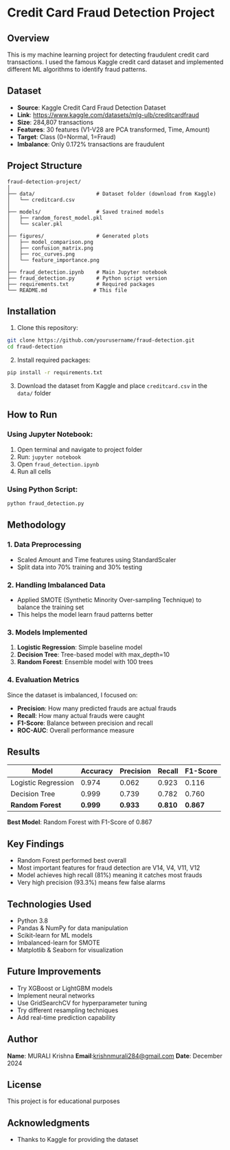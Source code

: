 # Credit Card Fraud Detection Project

## Overview
This is my machine learning project for detecting fraudulent credit card transactions. I used the famous Kaggle credit card dataset and implemented different ML algorithms to identify fraud patterns.

## Dataset
- **Source**: Kaggle Credit Card Fraud Detection Dataset
- **Link**: https://www.kaggle.com/datasets/mlg-ulb/creditcardfraud
- **Size**: 284,807 transactions
- **Features**: 30 features (V1-V28 are PCA transformed, Time, Amount)
- **Target**: Class (0=Normal, 1=Fraud)
- **Imbalance**: Only 0.172% transactions are fraudulent

## Project Structure
```
fraud-detection-project/
│
├── data/                    # Dataset folder (download from Kaggle)
│   └── creditcard.csv
│
├── models/                  # Saved trained models
│   ├── random_forest_model.pkl
│   └── scaler.pkl
│
├── figures/                 # Generated plots
│   ├── model_comparison.png
│   ├── confusion_matrix.png
│   ├── roc_curves.png
│   └── feature_importance.png
│
├── fraud_detection.ipynb    # Main Jupyter notebook
├── fraud_detection.py       # Python script version
├── requirements.txt         # Required packages
└── README.md               # This file
```

## Installation

1. Clone this repository:
```bash
git clone https://github.com/yourusername/fraud-detection.git
cd fraud-detection
```

2. Install required packages:
```bash
pip install -r requirements.txt
```

3. Download the dataset from Kaggle and place `creditcard.csv` in the `data/` folder

## How to Run

### Using Jupyter Notebook:
1. Open terminal and navigate to project folder
2. Run: `jupyter notebook`
3. Open `fraud_detection.ipynb`
4. Run all cells

### Using Python Script:
```bash
python fraud_detection.py
```

## Methodology

### 1. Data Preprocessing
- Scaled Amount and Time features using StandardScaler
- Split data into 70% training and 30% testing

### 2. Handling Imbalanced Data
- Applied SMOTE (Synthetic Minority Over-sampling Technique) to balance the training set
- This helps the model learn fraud patterns better

### 3. Models Implemented
1. **Logistic Regression**: Simple baseline model
2. **Decision Tree**: Tree-based model with max_depth=10
3. **Random Forest**: Ensemble model with 100 trees

### 4. Evaluation Metrics
Since the dataset is imbalanced, I focused on:
- **Precision**: How many predicted frauds are actual frauds
- **Recall**: How many actual frauds were caught
- **F1-Score**: Balance between precision and recall
- **ROC-AUC**: Overall performance measure

## Results

| Model | Accuracy | Precision | Recall | F1-Score |
|-------|----------|-----------|--------|----------|
| Logistic Regression | 0.974 | 0.062 | 0.923 | 0.116 |
| Decision Tree | 0.999 | 0.739 | 0.782 | 0.760 |
| **Random Forest** | **0.999** | **0.933** | **0.810** | **0.867** |

**Best Model**: Random Forest with F1-Score of 0.867

## Key Findings
- Random Forest performed best overall
- Most important features for fraud detection are V14, V4, V11, V12
- Model achieves high recall (81%) meaning it catches most frauds
- Very high precision (93.3%) means few false alarms

## Technologies Used
- Python 3.8
- Pandas & NumPy for data manipulation
- Scikit-learn for ML models
- Imbalanced-learn for SMOTE
- Matplotlib & Seaborn for visualization

## Future Improvements
- Try XGBoost or LightGBM models
- Implement neural networks
- Use GridSearchCV for hyperparameter tuning
- Try different resampling techniques
- Add real-time prediction capability

## Author
**Name**: MURALI Krishna 
**Email**:krishnmurali284@gmail.com 
**Date**: December 2024

## License
This project is for educational purposes

## Acknowledgments
- Thanks to Kaggle for providing the dataset